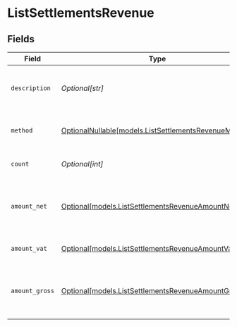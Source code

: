 # ListSettlementsRevenue


## Fields

| Field                                                                                                | Type                                                                                                 | Required                                                                                             | Description                                                                                          | Example                                                                                              |
| ---------------------------------------------------------------------------------------------------- | ---------------------------------------------------------------------------------------------------- | ---------------------------------------------------------------------------------------------------- | ---------------------------------------------------------------------------------------------------- | ---------------------------------------------------------------------------------------------------- |
| `description`                                                                                        | *Optional[str]*                                                                                      | :heavy_minus_sign:                                                                                   | A description of the revenue subtotal                                                                | Credit card                                                                                          |
| `method`                                                                                             | [OptionalNullable[models.ListSettlementsRevenueMethod]](../models/listsettlementsrevenuemethod.md)   | :heavy_minus_sign:                                                                                   | The payment method, if applicable                                                                    | creditcard                                                                                           |
| `count`                                                                                              | *Optional[int]*                                                                                      | :heavy_minus_sign:                                                                                   | The number of payments                                                                               | 10                                                                                                   |
| `amount_net`                                                                                         | [Optional[models.ListSettlementsRevenueAmountNet]](../models/listsettlementsrevenueamountnet.md)     | :heavy_minus_sign:                                                                                   | The net total of received funds, i.e. excluding VAT                                                  |                                                                                                      |
| `amount_vat`                                                                                         | [Optional[models.ListSettlementsRevenueAmountVat]](../models/listsettlementsrevenueamountvat.md)     | :heavy_minus_sign:                                                                                   | The applicable VAT                                                                                   |                                                                                                      |
| `amount_gross`                                                                                       | [Optional[models.ListSettlementsRevenueAmountGross]](../models/listsettlementsrevenueamountgross.md) | :heavy_minus_sign:                                                                                   | The gross total of received funds, i.e. including VAT                                                |                                                                                                      |